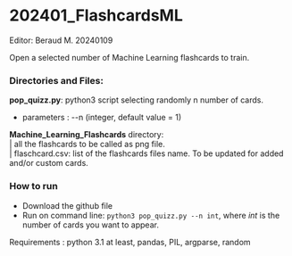 # 202401_FlashcardsML

Editor: Beraud M. 20240109

Open a selected number of Machine Learning flashcards to train.

### Directories and Files:
**pop_quizz.py**: python3 script selecting randomly n number of cards.  
* parameters : --n (integer, default value = 1)

**Machine_Learning_Flashcards** directory:  
| all the flashcards to be called as png file.  
| flaschcard.csv: list of the flashcards files name. To be updated for added and/or custom cards.

### How to run
* Download the github file  
* Run on command line: 
```python3 pop_quizz.py --n int```, where *int* is the number of cards you want to appear.


Requirements : python 3.1 at least, pandas, PIL, argparse, random
